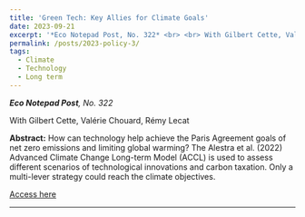 ```yaml
---
title: 'Green Tech: Key Allies for Climate Goals'
date: 2023-09-21
excerpt: '*Eco Notepad Post, No. 322* <br> <br> With Gilbert Cette, Valérie Chouard, Rémy Lecat  <br> <br> How can technology help achieve the Paris Agreement goals of net zero emissions and limiting global warming? The Alestra et al. (2022) Advanced Climate Change Long-term Model (ACCL) is used to assess different scenarios of technological innovations and carbon taxation. Only a multi-lever strategy could reach the climate objectives. <br> <br> [Access here](https://www.banque-france.fr/en/publications-and-statistics/publications/green-tech-key-allies-climate-goals)'
permalink: /posts/2023-policy-3/
tags:
  - Climate
  - Technology
  - Long term
---
```


***Eco Notepad Post**, No. 322*

With Gilbert Cette, Valérie Chouard, Rémy Lecat

**Abstract:** How can technology help achieve the Paris Agreement goals of net zero emissions and limiting global warming? The Alestra et al. (2022) Advanced Climate Change Long-term Model (ACCL) is used to assess different scenarios of technological innovations and carbon taxation. Only a multi-lever strategy could reach the climate objectives.

[Access here](https://www.banque-france.fr/en/publications-and-statistics/publications/green-tech-key-allies-climate-goals)

------

